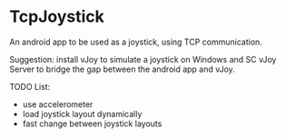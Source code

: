 # TcpJoystick

An android app to be used as a joystick, using TCP communication.

Suggestion: install vJoy to simulate a joystick on Windows and SC vJoy Server to bridge the gap between the android app and vJoy.

TODO List:

- use accelerometer
- load joystick layout dynamically
- fast change between joystick layouts
